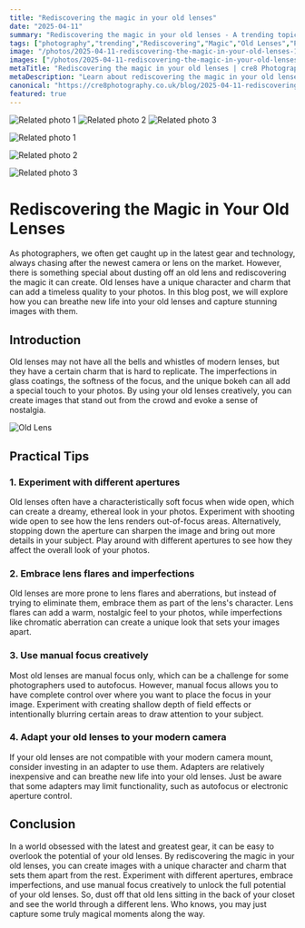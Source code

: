 ```yaml
---
title: "Rediscovering the magic in your old lenses"
date: "2025-04-11"
summary: "Rediscovering the magic in your old lenses - A trending topic in photography."
tags: ["photography","trending","Rediscovering","Magic","Old Lenses","Photography","Creativity","Manual Focus","Lens Flares","Imperfections","Apertures","Adapter"]
image: "/photos/2025-04-11-rediscovering-the-magic-in-your-old-lenses-1.jpg"
images: ["/photos/2025-04-11-rediscovering-the-magic-in-your-old-lenses-1.jpg","/photos/2025-04-11-rediscovering-the-magic-in-your-old-lenses-2.jpg","/photos/2025-04-11-rediscovering-the-magic-in-your-old-lenses-3.jpg"]
metaTitle: "Rediscovering the magic in your old lenses | cre8 Photography"
metaDescription: "Learn about rediscovering the magic in your old lenses in photography with practical tips and insights."
canonical: "https://cre8photography.co.uk/blog/2025-04-11-rediscovering-the-magic-in-your-old-lenses"
featured: true
---
```


<!-- Gallery as HTML -->

<div class="grid grid-cols-1 sm:grid-cols-2 md:grid-cols-3 gap-4">
  <img src="/photos/2025-04-11-rediscovering-the-magic-in-your-old-lenses-1.jpg" alt="Related photo 1" class="w-full rounded-lg" />
<img src="/photos/2025-04-11-rediscovering-the-magic-in-your-old-lenses-2.jpg" alt="Related photo 2" class="w-full rounded-lg" />
<img src="/photos/2025-04-11-rediscovering-the-magic-in-your-old-lenses-3.jpg" alt="Related photo 3" class="w-full rounded-lg" />
</div>


<!-- Gallery as Markdown -->
![Related photo 1](/photos/2025-04-11-rediscovering-the-magic-in-your-old-lenses-1.jpg)


![Related photo 2](/photos/2025-04-11-rediscovering-the-magic-in-your-old-lenses-2.jpg)


![Related photo 3](/photos/2025-04-11-rediscovering-the-magic-in-your-old-lenses-3.jpg)



# Rediscovering the Magic in Your Old Lenses

As photographers, we often get caught up in the latest gear and technology, always chasing after the newest camera or lens on the market. However, there is something special about dusting off an old lens and rediscovering the magic it can create. Old lenses have a unique character and charm that can add a timeless quality to your photos. In this blog post, we will explore how you can breathe new life into your old lenses and capture stunning images with them.

## Introduction

Old lenses may not have all the bells and whistles of modern lenses, but they have a certain charm that is hard to replicate. The imperfections in glass coatings, the softness of the focus, and the unique bokeh can all add a special touch to your photos. By using your old lenses creatively, you can create images that stand out from the crowd and evoke a sense of nostalgia.

![Old Lens](/path/to/image)

## Practical Tips

### 1. Experiment with different apertures

Old lenses often have a characteristically soft focus when wide open, which can create a dreamy, ethereal look in your photos. Experiment with shooting wide open to see how the lens renders out-of-focus areas. Alternatively, stopping down the aperture can sharpen the image and bring out more details in your subject. Play around with different apertures to see how they affect the overall look of your photos.

### 2. Embrace lens flares and imperfections

Old lenses are more prone to lens flares and aberrations, but instead of trying to eliminate them, embrace them as part of the lens's character. Lens flares can add a warm, nostalgic feel to your photos, while imperfections like chromatic aberration can create a unique look that sets your images apart.

### 3. Use manual focus creatively

Most old lenses are manual focus only, which can be a challenge for some photographers used to autofocus. However, manual focus allows you to have complete control over where you want to place the focus in your image. Experiment with creating shallow depth of field effects or intentionally blurring certain areas to draw attention to your subject.

### 4. Adapt your old lenses to your modern camera

If your old lenses are not compatible with your modern camera mount, consider investing in an adapter to use them. Adapters are relatively inexpensive and can breathe new life into your old lenses. Just be aware that some adapters may limit functionality, such as autofocus or electronic aperture control.

## Conclusion

In a world obsessed with the latest and greatest gear, it can be easy to overlook the potential of your old lenses. By rediscovering the magic in your old lenses, you can create images with a unique character and charm that sets them apart from the rest. Experiment with different apertures, embrace imperfections, and use manual focus creatively to unlock the full potential of your old lenses. So, dust off that old lens sitting in the back of your closet and see the world through a different lens. Who knows, you may just capture some truly magical moments along the way.

